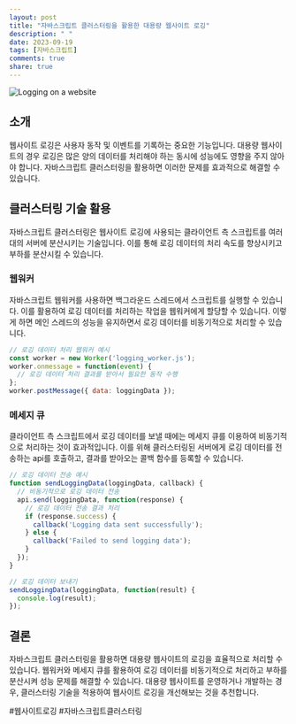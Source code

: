 ```yaml
---
layout: post
title: "자바스크립트 클러스터링을 활용한 대용량 웹사이트 로깅"
description: " "
date: 2023-09-19
tags: [자바스크립트]
comments: true
share: true
---
```


![Logging on a website](https://example.com/logging.jpg)

## 소개

웹사이트 로깅은 사용자 동작 및 이벤트를 기록하는 중요한 기능입니다. 대용량 웹사이트의 경우 로깅은 많은 양의 데이터를 처리해야 하는 동시에 성능에도 영향을 주지 않아야 합니다. 자바스크립트 클러스터링을 활용하면 이러한 문제를 효과적으로 해결할 수 있습니다.

## 클러스터링 기술 활용

자바스크립트 클러스터링은 웹사이트 로깅에 사용되는 클라이언트 측 스크립트를 여러 대의 서버에 분산시키는 기술입니다. 이를 통해 로깅 데이터의 처리 속도를 향상시키고 부하를 분산시킬 수 있습니다.

### 웹워커

자바스크립트 웹워커를 사용하면 백그라운드 스레드에서 스크립트를 실행할 수 있습니다. 이를 활용하여 로깅 데이터를 처리하는 작업을 웹워커에게 할당할 수 있습니다. 이렇게 하면 메인 스레드의 성능을 유지하면서 로깅 데이터를 비동기적으로 처리할 수 있습니다.

```javascript
// 로깅 데이터 처리 웹워커 예시
const worker = new Worker('logging_worker.js');
worker.onmessage = function(event) {
  // 로깅 데이터 처리 결과를 받아서 필요한 동작 수행
};
worker.postMessage({ data: loggingData });
```

### 메세지 큐

클라이언트 측 스크립트에서 로깅 데이터를 보낼 때에는 메세지 큐를 이용하여 비동기적으로 처리하는 것이 효과적입니다. 이를 위해 클러스터링된 서버에게 로깅 데이터를 전송하는 api를 호출하고, 결과를 받아오는 콜백 함수를 등록할 수 있습니다.

```javascript
// 로깅 데이터 전송 예시
function sendLoggingData(loggingData, callback) {
  // 비동기적으로 로깅 데이터 전송
  api.send(loggingData, function(response) {
    // 로깅 데이터 전송 결과 처리
    if (response.success) {
      callback('Logging data sent successfully');
    } else {
      callback('Failed to send logging data');
    }
  });
}

// 로깅 데이터 보내기
sendLoggingData(loggingData, function(result) {
  console.log(result);
});
```

## 결론

자바스크립트 클러스터링을 활용하면 대용량 웹사이트의 로깅을 효율적으로 처리할 수 있습니다. 웹워커와 메세지 큐를 활용하여 로깅 데이터를 비동기적으로 처리하고 부하를 분산시켜 성능 문제를 해결할 수 있습니다. 대용량 웹사이트를 운영하거나 개발하는 경우, 클러스터링 기술을 적용하여 웹사이트 로깅을 개선해보는 것을 추천합니다.

\#웹사이트로깅 #자바스크립트클러스터링